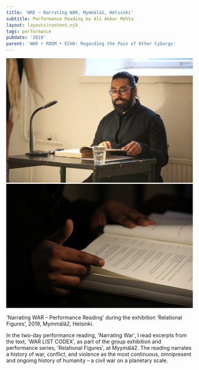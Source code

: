 ```yaml
---
title: 'WRE ~ Narrating WAR, Mymmälä2, Helsinki'
subtitle: Performance Reading by Ali Akbar Mehta
layout: layouts/content.njk
tags: performance
pubdate: '2019'
parent: 'WAR • ROOM • ECHO: Regarding the Pain of Other Cyborgs'
---
```

![Performance View, Narrating WAR, 2019, Relational Figures, Myymälä2 Helsinki, photos by Aman Askarizad](/static/img/2.-ali-akbar-mehta_narrating-war-war-room-echo_myymala2_23.08.2019.jpg)
![Performance View, Narrating WAR, 2019, Relational Figures, Myymälä2 Helsinki, photos by Aman Askarizad](/static/img/1.-ali-akbar-mehta_narrating-war-war-room-echo_myymala2_23.08.2019.jpg)

'Narrating WAR – Performance Reading' during the exhibition ‘Relational Figures’, 2019, Mymmälä2, Helsinki.

In the two-day performance reading, 'Narrating War', I read excerpts from the text, 'WAR LIST CODEX', as part of the group exhibition and performance series, 'Relational Figures', at Myymälä2. The reading narrates a history of war, conflict, and violence as the most continuous, omnipresent and ongoing history of humanity – a civil war on a planetary scale.
